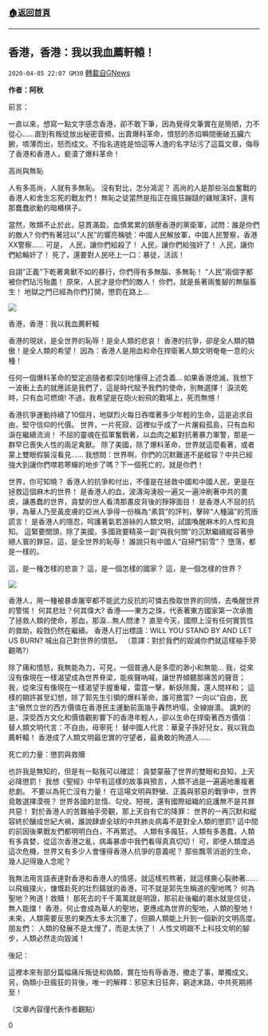 ###  [:house:返回首頁](https://github.com/ourhimalayas/txt)
---

## 香港，香港：我以我血薦軒轅！
`2020-04-05 22:07 GM30` [轉載自GNews](https://gnews.org/zh-hant/163290/)

**作者：阿秋**

前言：

一直以來，想寫一點文字感念香港，卻不敢下筆，因為覺得文筆實在是簡陋，力不從心……直到有叛徒放出秘密音頻，出賣爆料革命，憤怒的赤焰瞬間衝破五臟六腑，噴薄而出，怒而成文。不指名道姓是怕這等人渣的名字玷污了這篇文章，侮辱了香港和香港人，褻瀆了爆料革命！

高尚與無恥

人有多高尚，人就有多無恥。 
沒有對比，怎分鴻泥？ 
高尚的人是那些浴血奮戰的香港人和舍生忘死的戰友們！ 
無恥之徒當然是指正在瘋狂蹦躂的雞賊漢奸，還有那蠢蠢欲動的暗樁棋子。

當然，敗類不止於此，惡貫滿盈，血債累累的鎮壓香港的黨衛軍，試問：誰是你們的敵人? 
你們有著冠以“人民”的響亮稱號：中國人民解放軍，中國人民警察，香港XX警察…… 
可是， 
人民，讓你們給殺了！ 
人民，讓你們給強奸了！ 
人民，讓你們給輪奸了！ 
死了，還要對人民呸上一口：暴徒，活該！

自詡“正義”下乾著禽獸不如的暴行，你們得有多無腦、多無恥！ 
 “人民”兩個字都被你們玷污殆盡！ 
原來，人民才是你們的敵人！ 
你們，就是長著兩隻腳的無腦畜生！ 
地獄之門已經為你們打開，懲罰在路上…

![](https://s3-ap-northeast-1.amazonaws.com/news.guo.offload.media/wp-content/uploads/2020/04/05215805/1-21.png)

香港，香港：我以我血薦軒轅

香港的現狀，是全世界的恥辱！是全人類的悲哀！ 
香港的抗爭，卻是全人類的驕傲！是全人類的希望！ 
因為：香港人是用血和命在捍衛著人類文明奄奄一息的火種！

任何一個爆料革命的堅定追隨者都深刻地懂得上述含義… 
如果香港熄滅，我想下一波衝上去的就應該是我們了，這是時代賦予我們的使命，別無選擇！ 
淚流乾時，只有血可燃燒! 
不過，我希望是在砲火紛飛的戰場上，死而無憾！

香港抗爭運動持續了10個月，地獄烈火每日吞噬著多少年輕的生命，這是追求自由，堅守信仰的代價。 
世界，一片死寂，這裡似乎成了一片屠殺孤島，只有血和淚在繼續流淌！ 
不屈的靈魂在孤軍奮戰著，以血肉之軀對抗著暴力軍警，那是一群早已喪失人性的兩足禽獸。 
除了美國，除了爆料革命，世界就這麼看著，或者蒙上雙眼假裝沒看見…… 
我想問：世界啊，你們的沉默難道不是縱容？中共已經強大到讓你們噤若寒蟬的地步了嗎？下一個死亡的，就是你們！

世界，你可知曉？ 
香港人的抗爭和付出，不僅是在拯救中國和中國人民，更是在拯救這個麻木的世界！ 
是香港人的血，波濤洶湧般一遍又一遍沖刷著中共的畫皮，讓愚蠢的世界，貪婪的世人看清那畫皮背後的猙獰面目！ 
是香港人不屈的抗爭，為華人乃至黃皮膚的亞洲人爭得一份稱為“素質”的評判，擊碎“人種論”的荒唐謊言！ 
是香港人的隱忍，呵護著氣若游絲的人類文明，試圖喚醒麻木的人性和良知。 
這緊要關頭，除了美國，多國政要精英一副“與我何關”的沉默繼續縱容著慘絕人寰的罪惡，這，是全世界的恥辱！ 
誰說只有中國人“自掃門前雪”？ 
墮落，都是一樣的。

這，是一種怎樣的悲哀？ 
這，是一個怎樣的國家？ 
這，是一個怎樣的世界？

![](https://s3-ap-northeast-1.amazonaws.com/news.guo.offload.media/wp-content/uploads/2020/04/05220002/2-7.png)

香港人，用一種被暴虐屠宰都不能武力反抗的可憐去換取世界的同情，去喚醒世界的警惕！ 
何其悲壯？何其偉大? 
香港——東方之珠，代表著東方國家第一次承擔了拯救人類的使命，那血，那淚…無人問津？ 
直至今天，國際上沒有任何實質性的救助，殺戮仍然在繼續。 
香港人打出標語：WILL YOU STAND BY AND LET US BURN? 喊出自己對世界的憤怒。 
 （意譯：對於我們的毀滅你們就這樣袖手旁觀嗎?）

除了痛和憤怒，我無能為力，可見，一個普通人是多麼的渺小和無能… 
我，從來沒有像現在一樣渴望成為世界脊梁，能疾聲吶喊，讓世界傾聽那痛苦的聲音； 
我，從來沒有像現在一樣渴望手握重權，雷霆一擊，斬妖除魔，還人間祥和； 
這樣的期許甚至幻想，除了郭先生引領的爆料革命，誰可擔當? 
一向以“自由，民主”傲然立世的西方價值在香港民主運動前面幾乎轟然坍塌，全線崩潰。 
諷刺的是，深受西方文化和價值觀影響下的香港年輕人，卻以生命在捍衛著西方價值： 
替人類文明代言：不自由，毋寧死！ 
替中國人代言：華夏子孫好兒女，我以我血薦軒轅！ 
香港成了人類文明最忠實的守望者，最勇敢的殉道人……

死亡的力量：懲罰與救贖

也許我是無知的，但是有一點我可以確認： 
貪婪蒙蔽了世界的雙眼和良知，上天必降懲罰！ 
我想《聖經》中早有這樣的故事與預言，人類不過是一遍遍地重複著悲劇。 
不要以為死亡沒有力量！ 
在這場文明與野蠻、正義與邪惡的戰爭中，世界竟敢選擇漠視？ 
世界各國的怠惰、勾兌、短視，還有國際組織的庇護無不是共罪共惡！ 
對於香港人的苦難袖手旁觀，那上天自有它的降罪： 
世界的一再沉默和縱容終於釀成世紀大禍，誰說肆虐全球的中共肺炎病毒不是對全人類的懲罰? 
這中間的前因後果戰友們都明明白白，不再累述。 
人類有多瘋狂，人類有多愚蠢，人類有多貪婪，從這次香港之亂，病毒暴虐中我們看得真真切切！ 
可，即便人類度過這次危機，世界又有多少人會懂得香港人抗爭的意義呢？ 
那些飄零消逝的生命，幾人記得幾人念呢？

我無法用言語表達對香港和香港人的情感，就這樣煎熬著，就這樣撕心裂肺著…… 
以飛蛾撲火，慷慨赴死的壯烈鑄就的香港，可不就是郭先生稱道的聖地嗎？ 
何為聖地？殉道！救贖！ 
那死去的千千萬萬就是明證，那前赴後繼的潮水就是信徒，無人能擋！ 
香港，何止會成為華人的聖地，更應成為世界的聖地，人類的聖地！ 
未來，人類需要反思的東西太多太沉重了，但願人類能上升到一個新的文明高度。 
朋友們： 
人類的發展不是太慢了，而是太快了！ 
人性文明跟不上科技文明的腳步，人類必然走向毀滅！

後記：

這裡本來有部分篇幅痛斥叛徒和偽類，實在怕有辱香港，撤走了事，單獨成文。 
另，偽類小丑瘋狂的背後，唯一的解釋：邪惡末日狂奔，窮途末路，中共死期將至！

（文章內容僅代表作者觀點）

0
